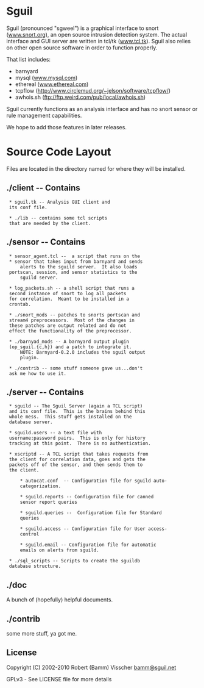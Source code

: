 # Sguil

Sguil (pronounced "sgweel") is a graphical interface to snort 
(www.snort.org), an open source intrusion detection system. 
The actual interface and GUI server are written in tcl/tk 
(www.tcl.tk). Sguil also relies on other open source software 
in order to function properly. 

That list includes: 
 * barnyard
 * mysql (www.mysql.com)
 * ethereal (www.ethereal.com)
 * tcpflow (http://www.circlemud.org/~jelson/software/tcpflow/)
 * awhois.sh (ftp://ftp.weird.com/pub/local/awhois.sh)

Sguil currently functions as an analysis interface and has 
no snort sensor or rule management capabilities. 

We hope to add those features in later releases.

# Source Code Layout

Files are located in the directory named for where they
will be installed.

## ./client -- Contains
	 * sguil.tk -- Analysis GUI client and
	 its conf file. 
	 
	 * ./lib -- contains some tcl scripts 
	 that are needed by the client.

## ./sensor -- Contains 
	 * sensor_agent.tcl --  a script that runs on the
	 * sensor that takes input from barnyard and sends
         alerts to the sguild server.  It also loads 
	 portscan, session, and sensor statistics to the 
         sguild server.
	 
	 * log_packets.sh -- a shell script that runs a 
	 second instance of snort to log all packets 
	 for correlation.  Meant to be installed in a
	 crontab.
	 
	 * ./snort_mods -- patches to snorts portscan and
	 stream4 preprocessors.  Most of the changes in
	 these patches are output related and do not 
	 effect the functionality of the preprocessor.

	 * ./barnyad_mods -- A barnyard output plugin 
	 (op_sguil.{c,h}) and a patch to integrate it.
         NOTE: Barnyard-0.2.0 includes the sguil output
         plugin.
	 
	 * ./contrib -- some stuff someone gave us...don't
	 ask me how to use it.

## ./server -- Contains 

	 * sguild -- The Sguil Server (again a TCL script)
	 and its conf file.  This is the brains behind this
	 whole mess.  This stuff gets installed on the 
	 database server.  
	 
	 * sguild.users -- a text file with
	 username:password pairs.  This is only for history
	 tracking at this point.  There is no authentication. 
	 
	 * xscriptd -- A TCL script that takes requests from 
	 the client for correlation data, goes and gets the 
	 packets off of the sensor, and then sends them to 
	 the client.

         * autocat.conf  -- Configuration file for sguild auto-
         categorization.

         * sguild.reports -- Configuration file for canned 
         sensor report queries

         * sguild.queries --  Configuration file for Standard
         queries

         * sguild.access -- Configuration file for User access-
         control

         * sguild.email -- Configuration file for automatic
         emails on alerts from sguild.
	 
	 * ./sql_scripts -- Scripts to create the sguildb 
	 database structure.


## ./doc
A bunch of (hopefully) helpful documents.

## ./contrib
some more stuff, ya got me.

## License

Copyright (C) 2002-2010 Robert (Bamm) Visscher <bamm@sguil.net>

GPLv3 - See LICENSE file for more details

